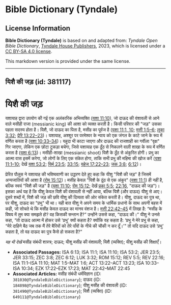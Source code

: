 # Bible Dictionary (Tyndale)

## License Information

**Bible Dictionary (Tyndale)** is based on and adapted from: _Tyndale Open Bible Dictionary_, [Tyndale House Publishers](https://tyndaleopenresources.com/), 2023, which is licensed under a [CC BY-SA 4.0 license](https://creativecommons.org/licenses/by-sa/4.0/legalcode.en).

This markdown version is provided under the same license.



--------------------------------

## यिशै की जड़ (id: 381117)

यिशै की जड़
===========

यशायाह द्वारा उपयोग की गई एक अलंकारिक अभिव्यक्ति ([यशा 11:10](https://ref.ly/Isa11:10)), जो दाऊद की वंशावली से आने वाले मसीही राजा (messianic king) की आशा को व्यक्त करती है। किसी परिवार की "जड़" उसका पहला सदस्य होता है। यिशै, जो दाऊद का पिता है, मसीह का पूर्वज है ([यशा 11:1, 10](https://ref.ly/Isa11:1,Isa11:10); [मत्ती 1:5–6](https://ref.ly/Matt1:5-Matt1:6); [लूका 3:32](https://ref.ly/Luke3:32); [प्रेरि 13:22–23](https://ref.ly/Acts13:22-Acts13:23))। यशायाह, अश्शूर पर परमेश्वर के न्याय को एक जंगल के काटे जाने के रूप में वर्णित करता है ([यशा 10:33–34](https://ref.ly/Isa10:33-Isa10:34))। यहूदा भी काटा जाएगा और दाऊद की राजशाही का गर्वीला "वृक्ष" गिर जाएगा, लेकिन एक छोटा टुकड़ा बचेगा, जिसे यशायाह एक ठूँठ से निकलने वाली शाखा के रूप में वर्णित करता है ([यशा 6:13](https://ref.ly/Isa6:13))। मसीही\-शाखा (messianic shoot) यिशै के ठूँठ से अंकुरित होगी। प्रभु का आत्मा वास इसमें करेगा, जो लोगों के लिए एक संकेत होगा, ताकि सभी प्रभु की महिमा की खोज करें ([यशा 11:1–10](https://ref.ly/Isa11:1-Isa11:10); देखें [यशा 53:2](https://ref.ly/Isa53:2); [यिर्म 23:5](https://ref.ly/Jer23:5); [33:15](https://ref.ly/Jer33:15); [यहेज 17:22–23](https://ref.ly/Ezek17:22-Ezek17:23); [जक 3:8](https://ref.ly/Zech3:8); [6:12](https://ref.ly/Zech6:12))।

प्रेरित पौलुस ने यशायाह की भविष्यवाणी का उद्धरण देते हुए कहा कि यीशु "यिशै की जड़" है जिसमें अन्यजातियों की आशा है ([रोम 15:12](https://ref.ly/Rom15:12))। मसीह केवल "यिशै के ठूंठ से एक अंकुर" ([यशा 11:1](https://ref.ly/Isa11:1)) ही नहीं है, बल्कि स्वयं "यिशै की जड़" है ([यशा 11:10](https://ref.ly/Isa11:10); [रोम 15:12](https://ref.ly/Rom15:12); देखें [प्रका 5:5](https://ref.ly/Rev5:5); [22:16](https://ref.ly/Rev22:16), "दाऊद की जड़")। इसका अर्थ यह है कि यीशु केवल यिशै की वंशावली से नहीं आया, बल्कि यिशै (और दाऊद) यीशु से आए। दूसरे शब्दों में, यिशै की जड़ की छवि यीशु की दिव्यता की ओर संकेत करती है। यीशु, दाऊद का पुत्र था, पर यीशु, दाऊद का "प्रभु" भी था। यही बात यीशु ने अपने समय के धार्मिक प्रधानो के साथ अपनी बहस में कही, जो सोचते थे कि मसीह केवल दाऊद का मानव वंशज है। [मत्ती 22:42–45](https://ref.ly/Matt22:42-Matt22:45) में लिखा है: “मसीह के विषय में तुम क्या समझते हो? वह किसकी सन्तान है?” उन्होंने उससे कहा, “दाऊद की।” यीशु ने उनसे कहा, “तो दाऊद आत्मा में होकर उसे 'प्रभु' क्यों कहता है? क्योंकि वह कहता है: ‘प्रभु ने मेरे प्रभु से कहा, “मेरे दाहिने बैठ जब तक मैं तेरे बैरियों को तेरे पाँवों के नीचे की चौकी न कर दूँ।’" तो यदि दाऊद उसे ‘प्रभु’ कहता है, तो वह दाऊद का पुत्र कैसे हो सकता है?”

*यह भी देखें* मसीह संबंधी शास्त्र; दाऊद; यीशु मसीह की वंशावली; यिशै (व्यक्ति); यीशु मसीह की शिक्षाएँ।

* **Associated Passages:** ISA 6:13; ISA 11:1; ISA 11:10; ISA 53:2; JER 23:5; JER 33:15; ZEC 3:8; ZEC 6:12; LUK 3:32; ROM 15:12; REV 5:5; REV 22:16; ISA 11:1–ISA 11:10; MAT 1:5–MAT 1:6; ACT 13:22–ACT 13:23; ISA 10:33–ISA 10:34; EZK 17:22–EZK 17:23; MAT 22:42–MAT 22:45
* **Associated Articles:** मसीह संबंधी धर्मविज्ञान (ID: `381030@TyndaleBibleDictionary`); दाऊद (ID: `184898@TyndaleBibleDictionary`); यीशु मसीह की वंशावली (ID: `381490@TyndaleBibleDictionary`); यिशै (व्यक्ति) (ID: `649111@TyndaleBibleDictionary`)

